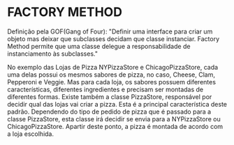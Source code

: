 FACTORY METHOD
==============

Definição pela GOF(Gang of Four): "Definir uma interface para criar um objeto mas deixar que subclasses decidam que classe instanciar.
                                   Factory Method permite que uma classe delegue a responsabilidade de instanciamento às subclasses."

No exemplo das Lojas de Pizza NYPizzaStore e ChicagoPizzaStore, cada uma delas possui os mesmos sabores de pizza, no caso, Cheese,
Clam, Pepperoni e Veggie. Mas para cada loja, os sabores possuem diferentes características, diferentes ingredientes e precisam 
ser montadas de diferentes formas. Existe também a classe PizzaStore, responsável por decidir qual das lojas vai criar a pizza. 
Esta é a principal característica deste padrão. Dependendo do tipo de pedido de pizza que é passado para a classe PizzaStore, 
esta classe irá decidir se envia para a NYPizzaStore ou ChicagoPizzaStore. Apartir deste ponto, a pizza é montada de acordo com 
a loja escolhida.
